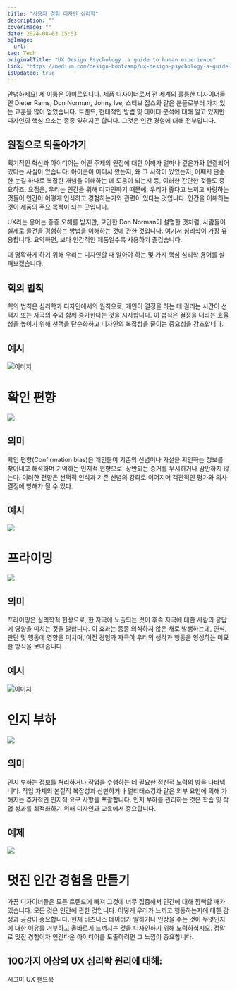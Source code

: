 ```yaml
---
title: "사용자 경험 디자인 심리학"
description: ""
coverImage: ""
date: 2024-08-03 15:53
ogImage: 
  url: 
tag: Tech
originalTitle: "UX Design Psychology  a guide to human experience"
link: "https://medium.com/design-bootcamp/ux-design-psychology-a-guide-to-human-experience-ee01f878c876"
isUpdated: true
---
```






안녕하세요! 제 이름은 아미르입니다. 제품 디자이너로서 전 세계의 훌륭한 디자이너들인 Dieter Rams, Don Norman, Johny Ive, 스티브 잡스와 같은 분들로부터 가치 있는 교훈을 많이 얻었습니다. 트렌드, 현대적인 방법 및 데이터 분석에 대해 알고 있지만 디자인의 핵심 요소는 종종 잊혀지곤 합니다. 그것은 인간 경험에 대해 전부입니다.

## 원점으로 되돌아가기

획기적인 혁신과 아이디어는 어떤 주제의 원점에 대한 이해가 얼마나 깊은가와 연결되어 있다는 사실이 있습니다. 아이콘이 어디서 왔는지, 왜 그 시작이 있었는지, 어째서 단순한 눈길 하나로 복잡한 개념을 이해하는 데 도움이 되는지 등, 이러한 간단한 것들도 중요하죠. 요점은, 우리는 인간을 위해 디자인하기 때문에, 우리가 좋다고 느끼고 사랑하는 것들이 인간이 어떻게 인식하고 경험하는가와 관련이 있다는 것입니다. 인간을 이해하는 것이 제품의 주요 목적이 되는 곳입니다.

UX라는 용어는 종종 오해를 받지만, 고안한 Don Norman이 설명한 것처럼, 사람들이 실제로 물건을 경험하는 방법을 이해하는 것에 관한 것입니다. 여기서 심리학이 가장 유용합니다. 요약하면, 보다 인간적인 제품일수록 사용하기 즐겁습니다.

<div class="content-ad"></div>

더 명확하게 하기 위해 우리는 디자인할 때 알아야 하는 몇 가지 핵심 심리학 용어를 살펴보겠습니다.

## 힉의 법칙

<div class="content-ad"></div>

힉의 법칙은 심리학과 디자인에서의 원칙으로, 개인이 결정을 하는 데 걸리는 시간이 선택지 또는 자극의 수와 함께 증가한다는 것을 시사합니다. 이 법칙은 결정을 내리는 효율성을 높이기 위해 선택을 단순화하고 디자인의 복잡성을 줄이는 중요성을 강조합니다.

## 예시

![이미지](/assets/img/UXDesignPsychologyaguidetohumanexperience_1.png)

# 확인 편향

<div class="content-ad"></div>

<img src="/assets/img/UXDesignPsychologyaguidetohumanexperience_2.png" />

## 의미

확인 편향(Confirmation bias)은 개인들이 기존의 신념이나 가설을 확인하는 정보를 찾아내고 해석하며 기억하는 인지적 편향으로, 상반되는 증거를 무시하거나 감안하지 않는다. 이러한 편향은 선택적 인식과 기존 신념의 강화로 이어지며 객관적인 평가와 의사결정에 방해가 될 수 있다.

## 예시

<div class="content-ad"></div>

<img src="/assets/img/UXDesignPsychologyaguidetohumanexperience_3.png" />

# 프라이밍

<img src="/assets/img/UXDesignPsychologyaguidetohumanexperience_4.png" />

## 의미

<div class="content-ad"></div>

프라이밍은 심리학적 현상으로, 한 자극에 노출되는 것이 후속 자극에 대한 사람의 응답에 영향을 미치는 것을 말합니다. 이 효과는 종종 의식하지 않은 채로 발생하는데, 인식, 판단 및 행동에 영향을 미치며, 이전 경험과 자극이 우리의 생각과 행동을 형성하는 미묘한 방식을 보여줍니다.

## 예시

![이미지](/assets/img/UXDesignPsychologyaguidetohumanexperience_5.png)

# 인지 부하

<div class="content-ad"></div>

<img src="/assets/img/UXDesignPsychologyaguidetohumanexperience_6.png" />

## 의미

인지 부하는 정보를 처리하거나 작업을 수행하는 데 필요한 정신적 노력의 양을 나타냅니다. 작업 자체의 본질적 복잡성과 산만하거나 멀티태스킹과 같은 외부 요인에 의해 가해지는 추가적인 인지적 요구 사항을 포괄합니다. 인지 부하를 관리하는 것은 학습 및 작업 성과를 최적화하기 위해 디자인과 교육에서 중요합니다.

## 예제

<div class="content-ad"></div>

<img src="/assets/img/UXDesignPsychologyaguidetohumanexperience_7.png" />

# 멋진 인간 경험을 만들기

가끔 디자이너들은 모든 트렌드에 빠져 그것에 너무 집중해서 인간에 대해 깜빡할 때가 있습니다. 모든 것은 인간에 관한 것입니다. 어떻게 우리가 느끼고 행동하는지에 대한 감정과 공감이 중요합니다. 현재 비즈니스 데이터가 말하거나 인상을 주는 것이 무엇인지에 대한 이유를 거부하고 올바르게 느껴지는 것을 디자인하기 위해 노력하십시오. 정말로 멋진 경험이자 인간다운 아이디어를 도출하려면 그 느낌이 중요합니다.

## 100가지 이상의 UX 심리학 원리에 대해:

<div class="content-ad"></div>

시그마 UX 핸드북
